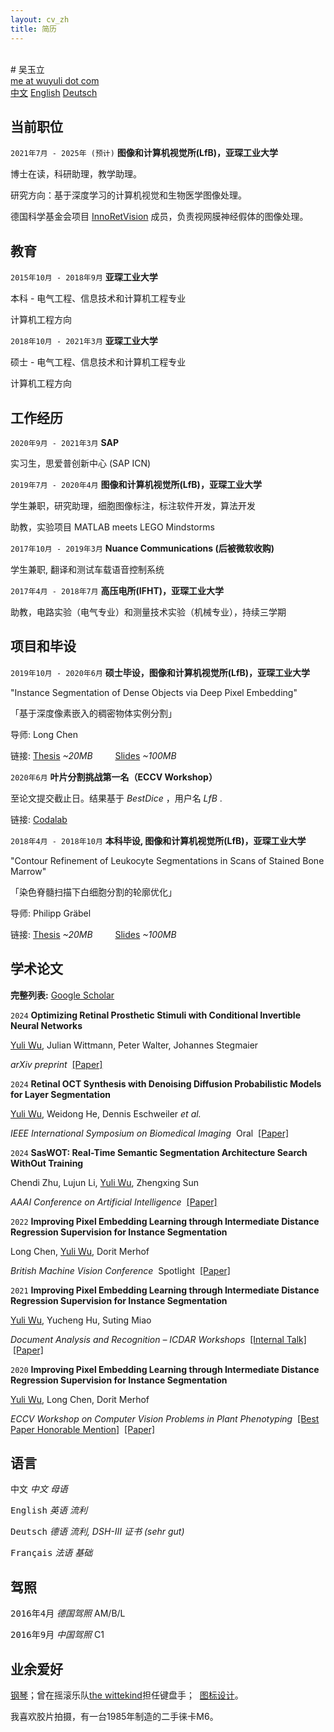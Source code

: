 ```yaml
---
layout: cv_zh
title: 简历
---
```


<br />
# 吴玉立
<div id="webaddress">
<a href="mailto:me@wuyuli.com">me at wuyuli dot com</a>
<!--( have a try, it really works 😹 )</p> -->
</div>

<div id="language">
<span><a href="https://yuliwu.github.io/zh/">中文</a></span>
<span><a href="https://yuliwu.github.io/">English</a></span>
<span><a href="https://yuliwu.github.io/de/">Deutsch</a></span>
<!--<span><a href="https://yuliwu.github.io/cv/print/" target="_blank"><img src="https://img.icons8.com/metro/26/000000/print.png" alt="Printable" ></a></span>-->
</div>

## 当前职位

`2021年7月 - 2025年 (预计)`
__图像和计算机视觉所(LfB)，亚琛工业大学__

博士在读，科研助理，教学助理。

研究方向：基于深度学习的计算机视觉和生物医学图像处理。

德国科学基金会项目&nbsp;<a href="http://rtg2610.org" target="_blank">InnoRetVision</a>&nbsp;成员，负责视网膜神经假体的图像处理。


## 教育

`2015年10月 - 2018年9月`
__亚琛工业大学__

本科 - 电气工程、信息技术和计算机工程专业

计算机工程方向

`2018年10月 - 2021年3月`
__亚琛工业大学__

硕士 - 电气工程、信息技术和计算机工程专业

计算机工程方向

## 工作经历

`2020年9月 - 2021年3月`
__SAP__

实习生，思爱普创新中心 (SAP ICN)

`2019年7月 - 2020年4月`
__图像和计算机视觉所(LfB)，亚琛工业大学__

学生兼职，研究助理，细胞图像标注，标注软件开发，算法开发

助教，实验项目 MATLAB meets LEGO Mindstorms

`2017年10月 - 2019年3月`
__Nuance Communications (后被微软收购)__

学生兼职, 翻译和测试车载语音控制系统

`2017年4月 - 2018年7月`
__高压电所(IFHT)，亚琛工业大学__

助教，电路实验（电气专业）和测量技术实验（机械专业），持续三学期


## 项目和毕设

`2019年10月 - 2020年6月`
__硕士毕设，图像和计算机视觉所(LfB)，亚琛工业大学__

"Instance Segmentation of Dense Objects via Deep Pixel Embedding"

「基于深度像素嵌入的稠密物体实例分割」

导师: Long Chen

链接:  <a href="https://yuliwu.github.io/cloud/ma/Thesis.pdf" target="_blank">Thesis</a> *&#126;20MB* &emsp;&emsp; <a href="https://yuliwu.github.io/cloud/ma/final_slides/" target="_blank">Slides</a> *&#126;100MB*


`2020年6月`
__叶片分割挑战第一名（ECCV Workshop）__

至论文提交截止日。结果基于 *BestDice* ，用户名 *LfB* .

链接: <a href="https://competitions.codalab.org/competitions/18405#results" target="_blank">Codalab</a>


`2018年4月 - 2018年10月`
__本科毕设, 图像和计算机视觉所(LfB)，亚琛工业大学__

"Contour Refinement of Leukocyte Segmentations in Scans of Stained Bone Marrow"

「染色脊髓扫描下白细胞分割的轮廓优化」

导师: Philipp Gräbel

链接: <a href="https://yuliwu.github.io/cloud/ba/Thesis.pdf" target="_blank">Thesis</a> *&#126;20MB* &emsp;&emsp; <a href="https://yuliwu.github.io/cloud/ba-slides/" target="_blank">Slides</a> *&#126;100MB*


## 学术论文

**完整列表:** <a href="https://scholar.google.de/citations?hl=en&user=qlun0AgAAAAJ&view_op=list_works&sortby=pubdate" target="_blank">Google Scholar</a>  

`2024`
__Optimizing Retinal Prosthetic Stimuli with Conditional Invertible Neural Networks__

<u>Yuli Wu</u>, Julian Wittmann, Peter Walter, Johannes Stegmaier

*arXiv preprint* &nbsp;<a href="https://arxiv.org/abs/2403.04884" target="_blank">[Paper]</a>


`2024`
__Retinal OCT Synthesis with Denoising Diffusion Probabilistic Models for Layer Segmentation__

<u>Yuli Wu</u>, Weidong He, Dennis Eschweiler *et al.* 

*IEEE International Symposium on Biomedical Imaging* &nbsp;<a role="button">Oral</a> &nbsp;<a href="https://arxiv.org/pdf/2311.05479" target="_blank">[Paper]</a>


`2024`
__SasWOT: Real-Time Semantic Segmentation Architecture Search WithOut Training__

Chendi Zhu, Lujun Li, <u>Yuli Wu</u>, Zhengxing Sun

*AAAI Conference on Artificial Intelligence* &nbsp;<a href="https://doi.org/10.1609/aaai.v38i7.28606" target="_blank">[Paper]</a>


`2022`
__Improving Pixel Embedding Learning through Intermediate Distance Regression Supervision for&nbsp;Instance&nbsp;Segmentation__

Long Chen, <u>Yuli Wu</u>, Dorit Merhof

*British Machine Vision Conference* &nbsp;<a role="button">Spotlight</a>&nbsp;  <a href="https://bmvc2022.mpi-inf.mpg.de/0400.pdf" target="_blank">[Paper]</a>


`2021`
__Improving Pixel Embedding Learning through Intermediate Distance Regression Supervision for&nbsp;Instance&nbsp;Segmentation__

<u>Yuli Wu</u>, Yucheng Hu, Suting Miao

*Document Analysis and Recognition – ICDAR Workshops*  &nbsp;<a href="https://yuliwu.github.io/cloud/intern/sap_talk.pdf" target="_blank">[Internal Talk]</a> &nbsp;<a href="https://link.springer.com/chapter/10.1007/978-3-030-86159-9_15" target="_blank">[Paper]</a>


`2020`
__Improving Pixel Embedding Learning through Intermediate Distance Regression Supervision for&nbsp;Instance&nbsp;Segmentation__

<u>Yuli Wu</u>, Long Chen, Dorit Merhof

*ECCV Workshop on Computer Vision Problems in Plant Phenotyping* &nbsp;<a href="https://yuliwu.github.io/cloud/pub/Certificate_BPHM.pdf" target="_blank">[Best Paper Honorable Mention]</a> &nbsp;<a href="https://link.springer.com/chapter/10.1007/978-3-030-65414-6_16" target="_blank">[Paper]</a> 




## 语言
<tt>中文</tt>
<var>中文</var> <i>母语</i>

<tt>English</tt>
<var>英语</var>  <i>流利</i>

<tt>Deutsch</tt>
<var>德语</var> <i>流利, DSH-III 证书 *(sehr gut)*</i>

<tt>Français</tt>
<var>法语</var> <i>基础</i>


## 驾照
<tt>2016年4月</tt>
<var>德国驾照</var> <ii>AM/B/L</ii>

<tt>2016年9月</tt>
<var>中国驾照</var> <ii>C1</ii>

## 业余爱好

<a href="https://space.bilibili.com/8105962/" target="_blank">钢琴</a>；曾在摇滚乐队<a href="https://thewittekind.github.io/" target="_blank">the wittekind</a>担任键盘手；&nbsp;&nbsp;<a href="https://yuliwu.notion.site/Logogram-Portfolio-65cfca3dacb94b2893449957a2c7a3af" target="_blank">图标设计</a>。 

我喜欢胶片拍摄，有一台1985年制造的二手徕卡M6。


<br />
<br />
<br />
<br />
<!--
Last updated: May 2024 -->
